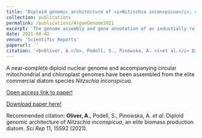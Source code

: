 ```yaml
---
title: "Diploid genomic architecture of <i>Nitzschia inconspicua</i>, an elite biomass production diatom"
collection: publications
permalink: /publications/AlgaeGenome2021
excerpt: 'The genome assembly and gene annotation of an industially-relevant diatom.'
date: 2021-08-02
venue: 'Scientific Reports'
paperurl: ''
citation: '<b>Oliver, A.</b>, Podell, S., Pinowska, A. <i>et al.</i> Diploid genomic architecture of <i>Nitzschia inconspicua</i>, an elite biomass production diatom. <i>Sci Rep</i> 11, 15592 (2021).'
---
```

A near-complete diploid nuclear genome and accompanying circular mitochondrial and chloroplast genomes have been assembled from the elite commercial diatom species <i>Nitzschia inconspicua.</i>

[Open access link to paper!](https://doi.org/10.1038/s41598-021-95106-3)

[Download paper here!](/files/AlgaeGenome2021.pdf)

Recommended citation: <b>Oliver, A.</b>, Podell, S., Pinowska, A. <i>et al.</i> Diploid genomic architecture of <i>Nitzschia inconspicua</i>, an elite biomass production diatom. <i>Sci Rep</i> 11, 15592 (2021).